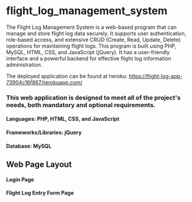 # flight_log_management_system

The Flight Log Management System is a web-based program that can manage and store flight log data securely. It supports user authentication, role-based access, and extensive CRUD (Create, Read, Update, Delete) operations for maintaining flight logs. This program is built using PHP, MySQL, HTML, CSS, and JavaScript (jQuery). It has a user-friendly interface and a powerful backend for effective flight log information administration.

The deployed application can be found at heroku:
https://flight-log-app-73904c16f867.herokuapp.com/

### This web application is designed to meet all of the project's needs, both mandatory and optional requirements.

#### Languages: PHP, HTML, CSS, and JavaScript
#### Frameworks/Libraries:  jQuery
#### Database: MySQL




## Web Page Layout


#### Login Page


#### Flight Log Entry Form Page




